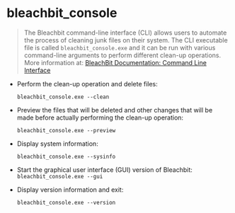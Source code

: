 # bleachbit_console

>  The Bleachbit command-line interface (CLI) allows users to automate the process of cleaning junk files on their system. The CLI executable file is called `bleachbit_console.exe` and it can be run with various command-line arguments to perform different clean-up operations.
>  More information at: [BleachBit Documentation: Command Line Interface](https://docs.bleachbit.org/doc/command-line-interface.html)

- Perform the clean-up operation and delete files:
  
   `bleachbit_console.exe --clean`

- Preview the files that will be deleted and other changes that will be made before actually performing the clean-up operation:
  
  `bleachbit_console.exe --preview`

- Display system information:
  
  `bleachbit_console.exe --sysinfo`

- Start the graphical user interface (GUI) version of Bleachbit: `bleachbit_console.exe --gui`

- Display version information and exit:
  
   `bleachbit_console.exe --version`
